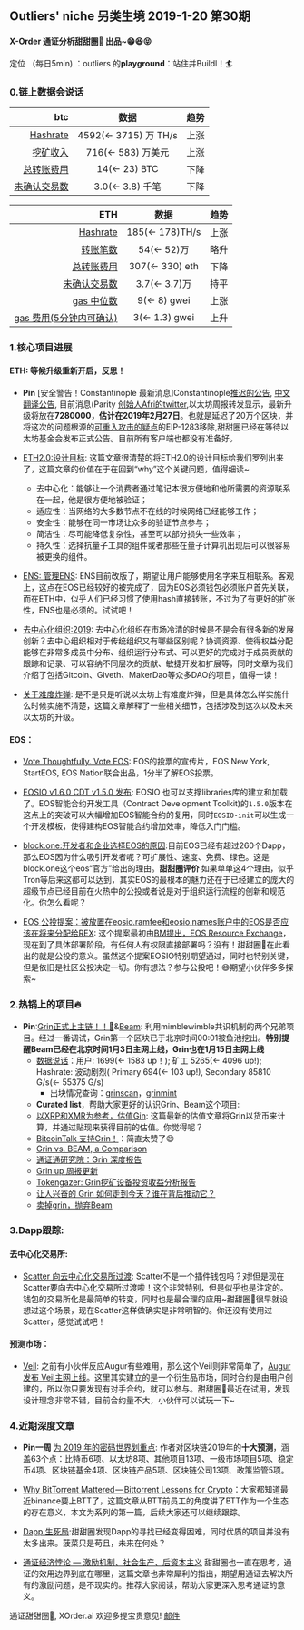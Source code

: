 

## Outliers' niche 另类生境 2019-1-20 第30期

#### X-Order 通证分析甜甜圈🍩 出品~😁😆😝 
定位 （每日5min)  ：outliers 的**playground**：站住并Buildl！🏄 


### 0.链上数据会说话

| btc | 数据 | 趋势|
|---:|:--:|:--|
| [Hashrate](https://www.blockchain.com/charts/hash-rate)| 4592(<- 3715) 万 TH/s| 上涨|
| [挖矿收入](https://www.blockchain.com/charts/miners-revenue) | 716(<- 583) 万美元 | 上涨|
| [总转账费用](https://www.blockchain.com/charts/transaction-fees) | 14(<- 23) BTC | 下降|
| [未确认交易数](https://www.blockchain.com/zh-cn/btc/unconfirmed-transactions) | 3.0(<- 3.8) 千笔 |下降|


|ETH | 数据 | 趋势|
|--:|:--:|:--:|
|[Hashrate](https://etherscan.io/chart/hashrate)| 185(<- 178)TH/s| 上涨|
|[转账笔数](https://etherscan.io/chart/tx)|54(<- 52)万|略升|
|[总转账费用](https://etherscan.io/chart/transactionfee)| 307(<- 330) eth| 下降|
|[未确认交易数](https://etherscan.io/chart/pendingtx)| 3.7(<- 3.7)万 | 持平|
|[gas 中位数](https://ethgasstation.info/)| 9(<- 8) gwei | 上涨 |
|[gas 费用(5分钟内可确认)](https://ethgasstation.info/)| 3(<- 1.3) gwei | 上升|





### 1.核心项目进展
#### ETH: 等候升级重新开启，反思！
- **Pin** [安全警告！Constantinople 最新消息]Constantinople[推迟的公告](https://blog.ethereum.org/2019/01/15/security-alert-ethereum-constantinople-postponement/), [中文翻译公告](https://ethfans.org/posts/security-alert-ethereum-constantinople-postponement), 目前消息(Parity [创始人Afri的twitter](https://twitter.com/5chdn/status/1086285718710816768),以太坊周报转发显示，最新升级将放在**7280000，估计在2019年2月27日**。也就是延迟了20万个区块，并将这次的问题根源的[可重入攻击的疑点](https://medium.com/chainsecurity/constantinople-enables-new-reentrancy-attack-ace4088297d9)的EIP-1283移除,甜甜圈已经在等待以太坊基金会发布正式公告。目前所有客户端也都没有准备好。


- [ETH2.0:设计目标](https://media.consensys.net/exploring-the-ethereum-2-0-design-goals-fd2d901b4c01): 这篇文章很清楚的将ETH2.0的设计目标给我们罗列出来了，这篇文章的价值在于在回到“why”这个关键问题，值得细读~
	- 去中心化：能够让一个消费者通过笔记本很方便地和他所需要的资源联系在一起，他是很方便地被验证；
	- 适应性：当网络的大多数节点不在线的时候网络已经能够工作；
	- 安全性：能够在同一市场让众多的验证节点参与；
	- 简洁性：尽可能降低复杂性，甚至可以部分损失一些效率；
	- 持久性：选择抗量子工具的组件或者那些在量子计算机出现后可以很容易被更换的组件。

- [ENS: 管理ENS](https://manager.ens.domains/): ENS目前改版了，期望让用户能够使用名字来互相联系。客观上，这点在EOS已经较好的被完成了，因为EOS必须钱包必须账户首先关联，而在ETH中，似乎人们已经习惯了使用hash直接转账，不过为了有更好的扩张性，ENS也是必须的。试试吧！

- [去中心化组织:2019](https://tokeneconomy.co/why-2019-will-be-the-year-of-the-dao-20f18117e4c1): 去中心化组织在市场冷清的时候是不是会有很多新的发展创新？去中心组织相对于传统组织又有哪些区别呢？协调资源、使得权益分配能够在非常多成员中分布、组织运行分布式、可以更好的完成对于成员贡献的跟踪和记录、可以容纳不同层次的贡献、敏捷开发和扩展等，同时文章为我们介绍了包括Gitcoin、Giveth、MakerDao等众多DAO的项目，值得一读！

- [关于难度炸弹](https://mp.weixin.qq.com/s/mChJMNT_pCkbTAboLaev3A): 是不是只是听说以太坊上有难度炸弹，但是具体怎么样实施什么时候实施不清楚，这篇文章解释了一些相关细节，包括涉及到这次以及未来以太坊的升级。


#### EOS：
- [Vote Thoughtfully. Vote EOS](https://www.youtube.com/watch?v=LbT9gKyt5Fw&feature=youtu.be): EOS的投票的宣传片，EOS New York, StartEOS, EOS Nation联合出品，1分半了解EOS投票。

- [EOSIO v1.6.0 CDT v1.5.0 发布](https://medium.com/eosio/eosio-version-1-6-0-a50b3bac20f4): EOSIO 也可以支撑libraries库的建立和加载了。EOS智能合约开发工具（Contract Development Toolkit)的`1.5.0`版本在这点上的突破可以大幅增加EOS智能合约的复用，同时`EOSIO-init`可以生成一个开发模板，使得建构EOS智能合约增加效率，降低入门门槛。

- [block.one:开发者和企业选择EOS的原因](https://block.one/news/four-reasons-why-developers-and-enterprises-are-looking-at-the-eosio-blockchain-protocol/):目前EOS已经有超过260个Dapp，那么EOS因为什么吸引开发者呢？可扩展性、速度、免费、绿色。这是block.one这个eos“官方”给出的理由。**甜甜圈评价** 如果单单这4个理由，似乎Tron等后来这都可以达到，其实EOS的最根本的魅力还在于已经建立的庞大的超级节点已经目前在火热中的公投或者说是对于组织运行流程的创新和规范化。你怎么看呢？


- [EOS 公投提案：被放置在eosio.ramfee和eosio.names账户中的EOS是否应该在将来分配给REX](https://eosauthority.com/polls_details?proposal=pollpropcost_20190115&lnc=en): 这个提案最初由[BM提出，EOS Resource Exchange](https://medium.com/@bytemaster/proposal-for-eos-resource-renting-rent-distribution-9afe8fb3883a)，现在到了具体部署阶段，有任何人有权限直接部署吗？没有！甜甜圈🍩在此看出的就是公投的意义。虽然这个提案EOSIO特别期望通过，同时也特别关键，但是依旧是社区公投决定一切。你有想法？参与公投吧！😄期望小伙伴多多探索~
 



### 2.热锅上的项目🔥 
- **Pin**:[Grin正式上主链！！💐](https://grin-tech.org/)&[Beam](https://www.beam.mw/): 利用mimblewimble共识机制的两个兄弟项目。经过一番调试，Grin第一个区块已于北京时间00:01被鱼池挖出。**特别提醒Beam已经在北京时间1月3日主网上线，Grin也在1月15日主网上线**
	- [数据说话](https://grinmint.com/pages/index.html)：用户: 1699(<- 1583 up！); 矿工 5265(<- 4096 up!); Hashrate: 波动剧烈( Primary 694(<- 103 up!), Secondary 85810 G/s(<- 55375 G/s)  
		- 出块情况查询：[grinscan](http://grinscan.net)，[grinmint](https://grinmint.com/)
	- **Curated list**，帮助大家更好的认识Grin、Beam这个项目: 
	- [以XRP和XMR为参考，估值Gin](https://mp.weixin.qq.com/s/fcxnjN0TWjD4FoK8A1KH4g): 这篇最新的估值文章将Grin以货币来计算，并通过贴现来获得目前的估值。你觉得呢？
	- [BitcoinTalk 支持Grin！](https://bitcointalk.org/index.php?topic=5098450.0)：简直太赞了😄
	- [Grin vs. BEAM, a Comparison](https://tlu.tarilabs.com/protocols/grin-beam-comparison/MainReport.html)
	- [通证通研究院：Grin 深度报告](https://www.chainnews.com/articles/182565597152.htm)
	- [Grin up 周报更新](https://grinnews.substack.com/)
	- [Tokengazer: Grin挖矿设备投资收益分析报告](http://www.tokengazer.com/#/reportDetail?id=64)
	- [让人兴奋的 Grin 如何走到今天？谁在背后推动它？](https://mp.weixin.qq.com/s/1OCmswCxaoo-2BHGEU5KrQ)
	- [卖掉grin，抛弃Beam](https://www.shenliancaijing.com/portal/activity/activedetail.html?id=4366) 



### 3.Dapp跟踪: 
#### 去中心化交易所: 
- [Scatter 向去中心化交易所过渡](https://medium.com/getscatter/scatter10-1-built-in-token-exchange-and-more-b5e8c2c57a08): Scatter不是一个插件钱包吗？对!但是现在Scatter要向去中心化交易所过渡啦！这个非常特别，但是似乎也是注定的。钱包的交易所化是最简单的转变，同时也是最合理的应用~甜甜圈🍩很早就设想过这个场景，现在Scatter这样做确实是非常明智的。你还没有使用过Scatter，感觉试试吧！

#### 预测市场：
- [Veil](https://app.veil.co/): 之前有小伙伴反应Augur有些难用，那么这个Veil则非常简单了，[Augur发布 Veil主网上线](https://medium.com/veil-blog/veil-is-live-on-mainnet-6cdbf870f230)。这里其实建立的是一个衍生品市场，同时合约是由用户创建的，所以你只要发现有对手合约，就可以参与。甜甜圈🍩最近在试用，发现设计理念非常不错，目前合约量不大，小伙伴可以试玩一下~


### 4.近期深度文章
- **Pin一周** [为 2019 年的密码世界划重点](https://mp.weixin.qq.com/s/300o6WLxB5kUVFBM9w238g): 作者对区块链2019年的**十大预测**，涵盖63个点：比特币6项、以太坊8项、其他项目13项、一级市场项目5项、稳定币4项、区块链基金4项、区块链产品5项、区块链公司13项、政策监管5项。

- [Why BitTorrent Mattered — Bittorrent Lessons for Crypto](https://medium.com/@simonhmorris/why-bittorrent-mattered-bittorrent-lessons-for-crypto-1-of-4-fa3c6fcef488)：大家都知道最近binance要上BTT了，这篇文章从BTT前员工的角度讲了BTT作为一个生态的存在意义，本文为系列的第一篇，后续大家还可以继续跟踪。
- [Dapp 生死局](https://mp.weixin.qq.com/s/4712wq-7CdH2XFrMWPstzw):甜甜圈发现Dapp的寻找已经变得困难，同时优质的项目并没有太多出来。菠菜只是苟且，未来在何处？

- [通证经济悖论 — 激励机制、社会生产、后资本主义](https://mp.weixin.qq.com/s/wOcyusNbPW6U3zsTND2lpg) 甜甜圈也一直在思考，通证的效用边界到底在哪里，这篇文章也非常犀利的指出，期望用通证去解决所有的激励问题，是不现实的。推荐大家阅读，帮助大家更深入思考通证的意义。



通证甜甜圈🍩, XOrder.ai 欢迎多提宝贵意见! [邮件](qchen@xorder.ai)
